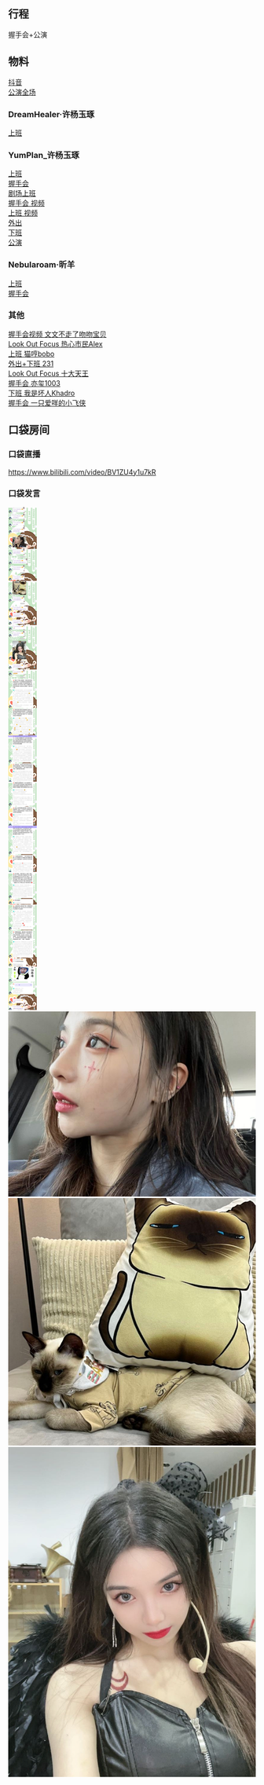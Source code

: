## 行程
握手会+公演

## 物料
[抖音](https://www.douyin.com/video/7025119304651656461)<br>
[公演全场](https://www.bilibili.com/video/BV1hQ4y1S7Lf)
### DreamHealer·许杨玉琢
[上班](https://weibo.com/6375088879/KFfrR7VNO)<br>
### YumPlan_许杨玉琢
[上班](https://weibo.com/7335378002/KFfCU7b5W)<br>
[握手会](https://weibo.com/7335378002/KFiNcbXyH)<br>
[剧场上班](https://weibo.com/7335378002/KFiSQoGnS)<br>
[握手会 视频](https://weibo.com/7335378002/KFi6nenzT)<br>
[上班 视频](https://weibo.com/7584954147/KFfBTcXze)<br>
[外出](https://weibo.com/7335378002/KFkDDCB0E)<br>
[下班](https://weibo.com/7335378002/KFkFKuChq)<br>
[公演](https://weibo.com/7335378002/KFt622Ptd)<br>
### Nebularoam·昕羊
[上班](https://weibo.com/7335378002/KFfKzhhHd)<br>
[握手会](https://weibo.com/7584954147/KFifOApAg)<br>
### 其他
[握手会视频 文文不走了吻吻宝贝](https://weibo.com/5653095451/KFi6qaB8r)<br>
[Look Out Focus 热心市民Alex](https://weibo.com/2971625284/KFk34k7eV)<br>
[上班 猫哼bobo](https://weibo.com/6124917446/KFkud7C0x)<br>
[外出+下班 231](https://weibo.com/6067142592/KFlK9A1gG)<br>
[Look Out Focus 十大天王](https://weibo.com/7295530066/KFr46cfoR)<br>
[握手会 亦玺1003](http://t.cn/A6xPdeSe)<br>
[下班 我是坏人Khadro](http://t.cn/A6xPdeSs)<br>
[握手会 一只爱咩的小飞侠](http://t.cn/A6xPdeo0)<br>
## 口袋房间
### 口袋直播
https://www.bilibili.com/video/BV1ZU4y1u7kR<br>

### 口袋发言
![口袋发言](./pocket48/imgs/messages1.jpeg)<br>
![口袋发言](./pocket48/imgs/P1.jpeg)<br>
![口袋发言](./pocket48/imgs/P2.jpeg)<br>
![口袋发言](./pocket48/imgs/P3.jpeg)<br>


